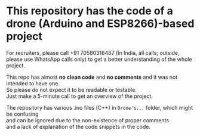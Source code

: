 # This repository has the code of a drone (Arduino and ESP8266)-based project 
For recruiters, please call +91 70580316487 (In India, all calls; outside, please use WhatsApp calls only) to get a better understanding of the whole project.  

This repo has almost **no clean code** and **no comments** and it was not intended to have one.  
So please do not expect it to be readable or testable.  
Just make a 5-minute call to get an overview of the project.


The repository has various .ino files (C++) in `Drone's...` folder, which might be confusing<br> and 
can be ignored due to the non-existence of proper comments <br> and a lack of explanation of the code snippets in the code.
